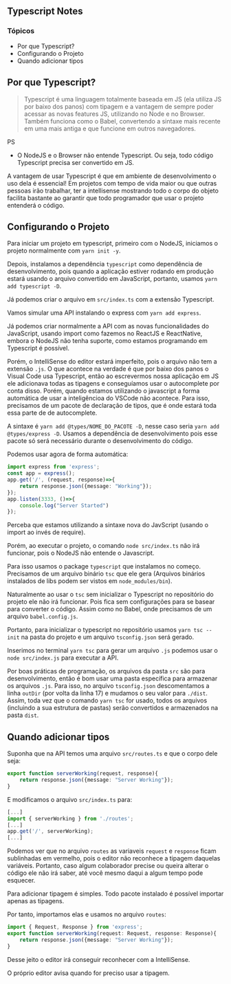 ## Typescript Notes

### Tópicos

* Por que Typescript?
* Configurando o Projeto
* Quando adicionar tipos

## Por que Typescript?

> Typescript é uma linguagem totalmente baseada em JS (ela utiliza JS por baixo dos panos) com tipagem e a vantagem de sempre poder acessar as novas features JS, utilizando no Node e no Browser. Também funciona como o Babel, convertendo a sintaxe mais recente em uma mais antiga e que funcione em outros navegadores.

PS

* O NodeJS e o Browser não entende Typescript. Ou seja, todo código Typescript precisa ser convertido em JS.

A vantagem de usar Typescript é que em ambiente de desenvolvimento o uso dela é essencial! Em projetos com tempo de vida maior ou que outras pessoas irão trabalhar, ter a intellisense mostrando todo o corpo do objeto facilita bastante ao garantir que todo programador que usar o projeto entenderá o código.

## Configurando o Projeto

Para iniciar um projeto em typescript, primeiro com o NodeJS, iniciamos o projeto normalmente com `yarn init -y`.

Depois, instalamos a dependência `typescript` como dependência de desenvolvimento, pois quando a aplicação estiver rodando em produção estará usando o arquivo convertido em JavaScript, portanto, usamos `yarn add typescript -D`.

Já podemos criar o arquivo em `src/index.ts` com a extensão Typescript.

Vamos simular uma API instalando o express com `yarn add express`.

Já podemos criar normalmente a API com as novas funcionalidades do JavaScript, usando import como fazemos no ReactJS e ReactNative, embora o NodeJS não tenha suporte, como estamos programando em Typescript é possível.

Porém, o IntelliSense do editor estará imperfeito, pois o arquivo não tem a extensão `.js`. O que acontece na verdade é que por baixo dos panos o Visual Code usa Typescript, então ao escrevermos nossa aplicação em JS ele adicionava todas as tipagens e conseguíamos usar o autocomplete  por conta disso. Porém, quando estamos utilizando o javascript a forma automática de usar a inteligêncioa do VSCode não acontece. Para isso, precisamos de um pacote de declaração de tipos, que é onde estará toda essa parte de de autocomplete.

A sintaxe é `yarn add @types/NOME_DO_PACOTE -D`, nesse caso seria `yarn add @types/express -D`. Usamos a dependência de desenvolvimento pois esse pacote só será necessário durante o desenvolvimento do código.

Podemos usar agora de forma automática:

```typescript
import express from 'express';
const app = express();
app.get('/', (request, response)=>{
    return response.json({message: "Working"});
});
app.listen(3333, ()=>{
    console.log("Server Started")
});
```

Perceba que estamos utilizando a sintaxe nova do JavScript (usando o import ao invés de require).

Porém, ao executar o projeto, o comando `node src/index.ts` não irá funcionar, pois o NodeJS não entende o Javascript.

Para isso usamos o package `typescript` que instalamos no começo. Precisamos de um arquivo binário `tsc` que ele gera (Arquivos binários instalados de libs podem ser vistos em `node_modules/bin`).

Naturalmente ao usar o `tsc` sem inicializar o Typescript no repositório do projeto ele não irá funcionar. Pois fica sem configurações para se basear para converter o código. Assim como no Babel, onde precisamos de um arquivo `babel.config.js`.

Portanto, para inicializar o typescript no repositório usamos `yarn tsc --init` na pasta do projeto e um arquivo `tsconfig.json` será gerado.

Inserimos no terminal `yarn tsc` para gerar um arquivo `.js` podemos usar o `node src/index.js` para executar a API.

Por boas práticas de programação, os arquivos da pasta `src` são para desenvolvimento, então é bom usar uma pasta específica para armazenar os arquivos `.js`. Para isso, no arquivo `tsconfig.json` descomentamos a linha `outDir` (por volta da linha 17) e mudamos o seu valor para `./dist`. Assim, toda vez que o comando `yarn tsc` for usado, todos os arquivos (incluindo a sua estrutura de pastas) serão convertidos e armazenados na pasta `dist`.

## Quando adicionar tipos

Suponha que na API temos uma arquivo `src/routes.ts` e que o corpo dele seja:

```typescript
export function serverWorking(request, response){
    return response.json({message: "Server Working"});
}
```

E modificamos o arquivo `src/index.ts` para:

```typescript
[...]
import { serverWorking } from './routes';
[...]
app.get('/', serverWorking);
[...]
```

Podemos ver que no arquivo `routes` as variaveis `request` e `response` ficam sublinhadas em vermelho, pois o editor não reconhece a tipagem daquelas variáveis. Portanto, caso algum colaborador precise ou queira alterar o código ele não irá saber, até você mesmo daqui a algum tempo pode esquecer.

Para adicionar tipagem é simples. Todo pacote instalado é possível importar apenas as tipagens.

Por tanto, importamos elas e usamos no arquivo `routes`:

```typescript
import { Request, Response } from 'express';
export function serverWorking(request: Request, response: Response){
    return response.json({message: "Server Working"});
}
```

Desse jeito o editor irá conseguir reconhecer com a IntelliSense.

O próprio editor avisa quando for preciso usar a tipagem.